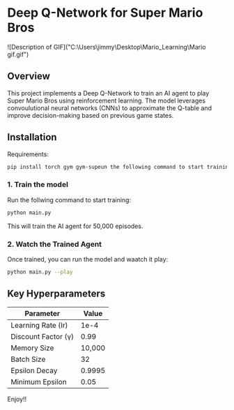 # Deep Q-Network for Super Mario Bros

![Description of GIF]("C:\Users\jimmy\Desktop\Mario_Learning\Mario gif.gif")


## Overview 

This project implements a Deep Q-Network to train an AI agent to play Super Mario Bros using reinforcement learning. The model leverages convoulutional neural networks (CNNs) to approximate the Q-table and improve decision-making based on previous game states.

## Installation

Requirements:

```bash
pip install torch gym gym-supeun the following command to start training:r-mario-bros nes-py opencv-python numpy matplotlib seaborn tensorboard
```

### 1. Train the model 

Run the follwing command to start training:
```bash
python main.py
```
This will train the AI agent for 50,000 episodes.

### 2. Watch the Trained Agent

Once trained, you can run the model and waatch it play:
```bash
python main.py --play
```

## Key Hyperparameters

| Parameter           | Value  |
| ------------------- | ------ |
| Learning Rate (lr)  | 1e-4   |
| Discount Factor (γ) | 0.99   |
| Memory Size         | 10,000 |
| Batch Size          | 32     |
| Epsilon Decay       | 0.9995 |
| Minimum Epsilon     | 0.05   |


Enjoy!!